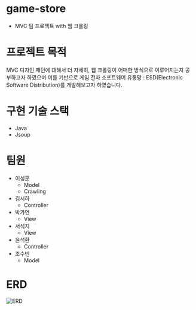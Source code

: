 # game-store
- MVC 팀 프로젝트 with 웹 크롤링

# 프로젝트 목적
MVC 디자인 패턴에 대해서 더 자세히, 웹 크롤링이 어떠한 방식으로 이루어지는지 공부하고자 하였으며 이를 기반으로
게임 전자 소프트웨어 유통망 : ESD(Electronic Software Distribution)를 개발해보고자 하였습니다.

# 구현 기술 스택 
- Java
- Jsoup

# 팀원 
- 이성훈
	- Model
  - Crawling
- 김시하
	- Controller
- 박가연
	- View
- 서석지
	- View
- 윤석환
	- Controller
- 조수빈
	- Model

# ERD
![ERD](https://user-images.githubusercontent.com/104343387/208614425-cda7b154-09a0-425e-986d-c902c896a186.png)
